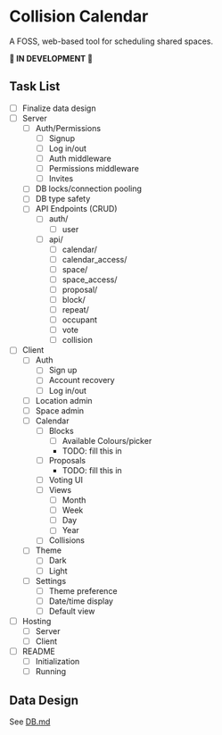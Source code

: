 # Collision Calendar

A FOSS, web-based tool for scheduling shared spaces.

**🚧 IN DEVELOPMENT 🚧**

## Task List

- [ ] Finalize data design
- [ ] Server
  - [ ] Auth/Permissions
    - [ ] Signup
    - [ ] Log in/out
    - [ ] Auth middleware
    - [ ] Permissions middleware
    - [ ] Invites
  - [ ] DB locks/connection pooling
  - [ ] DB type safety
  - [ ] API Endpoints (CRUD)
    - [ ] auth/
      - [ ] user
    - [ ] api/
      - [ ] calendar/
      - [ ] calendar_access/
      - [ ] space/
      - [ ] space_access/
      - [ ] proposal/
      - [ ] block/
      - [ ] repeat/
      - [ ] occupant
      - [ ] vote
      - [ ] collision
- [ ] Client
  - [ ] Auth
    - [ ] Sign up
    - [ ] Account recovery
    - [ ] Log in/out
  - [ ] Location admin
  - [ ] Space admin
  - [ ] Calendar
    - [ ] Blocks
      - [ ] Available Colours/picker
      - TODO: fill this in
    - [ ] Proposals
      - TODO: fill this in
    - [ ] Voting UI
    - [ ] Views
      - [ ] Month
      - [ ] Week
      - [ ] Day
      - [ ] Year
    - [ ] Collisions
  - [ ] Theme
    - [ ] Dark
    - [ ] Light
  - [ ] Settings
    - [ ] Theme preference
    - [ ] Date/time display
    - [ ] Default view
- [ ] Hosting
  - [ ] Server
  - [ ] Client
- [ ] README
  - [ ] Initialization
  - [ ] Running

## Data Design

See [DB.md](docs/DB.md)
